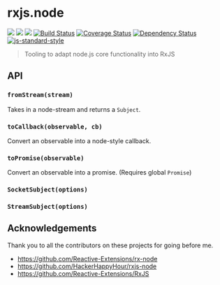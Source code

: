 # rxjs.node

[![](https://img.shields.io/badge/made%20by-Protocol%20Labs-blue.svg?style=flat-square)](http://ipn.io)
[![](https://img.shields.io/badge/project-IPFS-blue.svg?style=flat-square)](http://ipfs.io/)
[![](https://img.shields.io/badge/freenode-%23ipfs-blue.svg?style=flat-square)](http://webchat.freenode.net/?channels=%23ipfs)
[![Build Status](https://img.shields.io/travis/dignifiedquire/rxjs.node/master.svg?style=flat-square)](https://travis-ci.org/dignifiedquire/rxjs.node)
[![Coverage Status](https://coveralls.io/repos/github/dignifiedquire/rxjs.node/badge.svg?branch=master)](https://coveralls.io/github/dignifiedquire/rxjs.node?branch=master)
[![Dependency Status](https://david-dm.org/dignifiedquire/rxjs.node.svg?style=flat-square)](https://david-dm.org/dignifiedquire/rxjs.node)
[![js-standard-style](https://img.shields.io/badge/code%20style-standard-brightgreen.svg?style=flat-square)](https://github.com/feross/standard)

> Tooling to adapt node.js core functionality into RxJS


## API

### `fromStream(stream)`

Takes in a node-stream and returns a `Subject`.

### `toCallback(observable, cb)`

Convert an observable into a node-style callback.

### `toPromise(observable)`

Convert an observable into a promise. (Requires global `Promise`)

### `SocketSubject(options)`

### `StreamSubject(options)`

## Acknowledgements

Thank you to all the contributors on these projects for going before me.

- https://github.com/Reactive-Extensions/rx-node
- https://github.com/HackerHappyHour/rxjs-node
- https://github.com/Reactive-Extensions/RxJS
